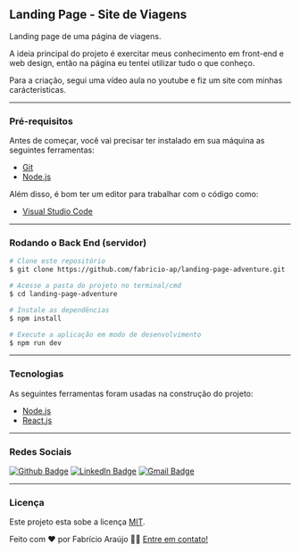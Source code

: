 ## Landing Page - Site de Viagens

Landing page de uma página de viagens.

A ideia principal do projeto é exercitar meus conhecimento em front-end e web design, então na página eu tentei utilizar tudo o que conheço.

Para a criação, segui uma vídeo aula no youtube e fiz um site com minhas carácteristicas.

---

### Pré-requisitos

Antes de começar, você vai precisar ter instalado em sua máquina as seguintes ferramentas:
- [Git](https://git-scm.com)
- [Node.js](https://nodejs.org/en/)

Além disso, é bom ter um editor para trabalhar com o código como: 
- [Visual Studio Code](https://code.visualstudio.com/)

---

### Rodando o Back End (servidor)

```bash
# Clone este repositório
$ git clone https://github.com/fabricio-ap/landing-page-adventure.git

# Acesse a pasta do projeto no terminal/cmd
$ cd landing-page-adventure

# Instale as dependências
$ npm install

# Execute a aplicação em modo de desenvolvimento
$ npm run dev
```

---

### Tecnologias

As seguintes ferramentas foram usadas na construção do projeto:

- [Node.js](https://nodejs.org/en/)
- [React.js](https://pt-br.reactjs.org/)

---

### Redes Sociais

[![Github Badge](https://img.shields.io/badge/-Github-000?style=for-the-badge&logo=Github&logoColor=white&link=https://github.com/fabricio-ap/)](https://github.com/fabricio-ap/)
[![LinkedIn Badge](https://img.shields.io/badge/-LinkedIn-0A66C2?logo=linkedin&logoColor=white&style=for-the-badge&link=https://www.linkedin.com/in/fabricioapereira/)](https://www.linkedin.com/in/fabricioapereira/)
[![Gmail Badge](https://img.shields.io/badge/-Gmail-FF0000?style=for-the-badge&labelColor=FF0000&logo=gmail&logoColor=white&link=mailto:<fabricioaraujo051@gmail.com>)](mailto:<fabricioaraujo051@gmail.com>)

---

### Licença

Este projeto esta sobe a licença [MIT](./LICENSE).

Feito com ❤️ por Fabrício Araújo 👋🏽 [Entre em contato!](https://www.linkedin.com/in/fabricioapereira/)